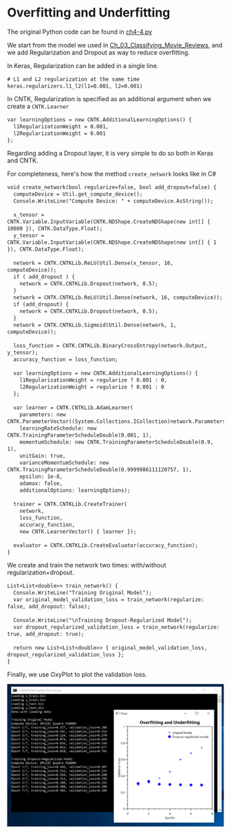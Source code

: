 
# Overfitting and Underfitting

The original Python code can be found in [ch4-4.py](../../Python/ch4-4.py)
 
We start from the model we used in [Ch_03_Classifying_Movie_Reviews](../Ch_03_Classifying_Movie_Reviews), and we
add Regularization and Dropout as way to reduce overfitting.
 
In Keras, Regularization can be added in a single line.
```
# L1 and L2 regularization at the same time
keras.regularizers.l1_l2(l1=0.001, l2=0.001)
```
 
In CNTK, Regularization is specified as an additional argument when we create a `CNTK.Learner`
```
var learningOptions = new CNTK.AdditionalLearningOptions() {
  l1RegularizationWeight = 0.001,
  l2RegularizationWeight = 0.001
};
```

Regarding adding a Dropout layer, it is very simple to do so both in Keras and CNTK.

For completeness, here's how the method `create_network` looks like in C# 
```
void create_network(bool regularize=false, bool add_dropout=false) {
  computeDevice = Util.get_compute_device();
  Console.WriteLine("Compute Device: " + computeDevice.AsString());

  x_tensor = CNTK.Variable.InputVariable(CNTK.NDShape.CreateNDShape(new int[] { 10000 }), CNTK.DataType.Float);
  y_tensor = CNTK.Variable.InputVariable(CNTK.NDShape.CreateNDShape(new int[] { 1 }), CNTK.DataType.Float);

  network = CNTK.CNTKLib.ReLU(Util.Dense(x_tensor, 16, computeDevice));
  if ( add_dropout ) {
    network = CNTK.CNTKLib.Dropout(network, 0.5);
  }
  network = CNTK.CNTKLib.ReLU(Util.Dense(network, 16, computeDevice));
  if (add_dropout) {
    network = CNTK.CNTKLib.Dropout(network, 0.5);
  }
  network = CNTK.CNTKLib.Sigmoid(Util.Dense(network, 1, computeDevice));

  loss_function = CNTK.CNTKLib.BinaryCrossEntropy(network.Output, y_tensor);
  accuracy_function = loss_function;

  var learningOptions = new CNTK.AdditionalLearningOptions() {
    l1RegularizationWeight = regularize ? 0.001 : 0,
    l2RegularizationWeight = regularize ? 0.001 : 0
  };

  var learner = CNTK.CNTKLib.AdamLearner(
    parameters: new CNTK.ParameterVector((System.Collections.ICollection)network.Parameters()),
    learningRateSchedule: new CNTK.TrainingParameterScheduleDouble(0.001, 1), 
    momentumSchedule: new CNTK.TrainingParameterScheduleDouble(0.9, 1), 
    unitGain: true, 
    varianceMomentumSchedule: new CNTK.TrainingParameterScheduleDouble(0.9999986111120757, 1),
    epsilon: 1e-8,
    adamax: false,
    additionalOptions: learningOptions);

  trainer = CNTK.CNTKLib.CreateTrainer(
    network, 
    loss_function, 
    accuracy_function, 
    new CNTK.LearnerVector() { learner });

  evaluator = CNTK.CNTKLib.CreateEvaluator(accuracy_function);
}
```
 
We create and train the network two times: with/without regularization+dropout. 
```
List<List<double>> train_network() {
  Console.WriteLine("Training Original Model");
  var original_model_validation_loss = train_network(regularize: false, add_dropout: false);

  Console.WriteLine("\nTraining Dropout-Regularized Model");
  var dropout_regularized_validation_loss = train_network(regularize: true, add_dropout: true);

  return new List<List<double>> { original_model_validation_loss, dropout_regularized_validation_loss };
}
```

Finally, we use OxyPlot to plot the validation loss. 


![screenshot](training.png)